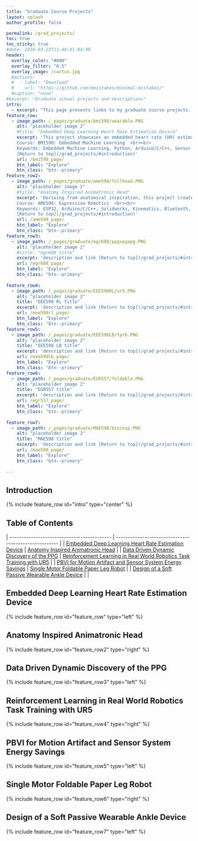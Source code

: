 ```yaml
---
title: "Graduate Course Projects"
layout: splash
author_profile: false

permalink: /grad_projects/
toc: true
toc_sticky: true
#date: 2016-03-23T11:48:41-04:00
header:
  overlay_color: "#000"
  overlay_filter: "0.5"
  overlay_image: /cactus.jpg
  #actions:
  #  - label: "Download"
  #    url: "https://github.com/mmistakes/minimal-mistakes/"
  #caption: "none"
#excerpt: "Graduate school projects and descriptions"
intro: 
  - excerpt: "This page presents links to my graduate course projects. Each project has a short description and an image to provide a quick overview of the project and what it's about as well as a list of some keywords. Keywords represent the relevant skills and important topics the project covers. Under each project description, click on the 'Explore' button to learn more or 'Return to top' to return to the Table of Contents which provides links by title to each project. <br><br> Please note, on mobile, some embedded pdfs may be unavailable." 
feature_row:
  - image_path: /_pages/graduate/bmi598/wearable.PNG
    alt: "placeholder image 2"
    #title: "Embedded Deep Learning Heart Rate Estimation Device"
    excerpt: 'This project showcases an embedded heart rate (HR) estimation device. Using machine learning and tensorflow lite, a trained algorithm can be deployed to an Arduino Nano 33 BLE Sense to make heart rate predictions in real time based on a wearable photoplethysmogram (PPG) and tri axial accelerometer. <br>
    Course: BMI598: Embedded Machine Learning  <br><br>
    Keywords: Embedded Machine Learning, Python, Arduino/C/C++, Sensor systems, Wearable Device <br><br>
    [Return to top](/grad_projects/#introduction)'
    url: /bmi598_page/
    btn_label: "Explore"
    btn_class: "btn--primary"
feature_row2:    
  - image_path: /_pages/graduate/ame598/fullhead.PNG
    alt: "placeholder image 2"
    #title: "Anatomy Inspired Animatronic Head"
    excerpt: 'Deriving from anatomical inspiration, this project creates a fully controllable animatronic head through an ESP32, stepper motors, and a bluetooth connected PS3 controller. This project allows for indicidual control of both eyes, each ends of the lips, and the neck in 3 dimensions. Through kinematic calculations, the PS3 controller can be mapped to control the neck through real time rotations of the controller. <br>
    Course: AME598: Expressive Robotics  <br><br>
    Keywords: ESP32, Arduino/C/C++, Solidworks, Kinematics, Bluetooth, Laser Cutting, 3D printing, Soldering <br><br>
    [Return to top](/grad_projects/#introduction)'
    url: /ame598_page/
    btn_label: "Explore"
    btn_class: "btn--primary"
feature_row3:    
  - image_path: /_pages/graduate/egr608/ppgvpgapg.PNG
    alt: "placeholder image 2"
    #title: "egr608 title"
    excerpt: 'description and link [Return to top](/grad_projects/#introduction)'
    url: /egr608_page/
    btn_label: "Explore"
    btn_class: "btn--primary"
    
feature_row4:
  - image_path: /_pages/graduate/EEE598RL/ur5.PNG
    alt: "placeholder image 2"
    title: "EEE598 RL title"
    excerpt: 'description and link [Return to top](/grad_projects/#introduction)'
    url: /eee598rl_page/
    btn_label: "Explore"
    btn_class: "btn--primary"
feature_row5:   
  - image_path: /_pages/graduate/EEE598LB/tprb.PNG
    alt: "placeholder image 2"
    title: "EEE598 LB title"
    excerpt: 'description and link [Return to top](/grad_projects/#introduction)'
    url: /eee598lb_page/
    btn_label: "Explore"
    btn_class: "btn--primary"
feature_row6:  
  - image_path: /_pages/graduate/EGR557/foldable.PNG
    alt: "placeholder image 2"
    title: "EGR557 title"
    excerpt: 'description and link [Return to top](/grad_projects/#introduction)'
    url: /egr557_page/
    btn_label: "Explore"
    btn_class: "btn--primary"
    
feature_row7:
  - image_path: /_pages/graduate/MAE598/bioinsp.PNG
    alt: "placeholder image 2"
    title: "MAE598 title"
    excerpt: 'description and link [Return to top](/grad_projects/#introduction)'
    url: /mae598_page/
    btn_label: "Explore"
    btn_class: "btn--primary"
    
---
```

## Introduction
{% include feature_row id="intro" type="center" %}

## Table of Contents
| ------------------------------------------- | ----------------------------------------------------- |
| [Embedded Deep Learning Heart Rate Estimation Device](/grad_projects/#embedded-deep-learning-heart-rate-estimation-device) | [Anatomy Inspired Animatronic Head](/grad_projects/#anatomy-inspired-animatronic-head) | 
| [Data Driven Dynamic Discovery of the PPG](/grad_projects/#data-driven-dynamic-discovery-of-the-ppg) | [Reinforcement Learning in Real World Robotics Task Training with UR5](/grad_projects/#reinforcement-learning-in-real-world-robotics-task-training-with-ur5) | 
| [PBVI for Motion Artifact and Sensor System Energy Savings](/grad_projects/#pbvi-for-motion-artifact-and-sensor-system-energy-savings) | [Single Motor Foldable Paper Leg Robot](/grad_projects/#single-motor-foldable-paper-leg-robot) | 
| [Design of a Soft Passive Wearable Ankle Device](/grad_projects/#design-of-a-soft-passive-wearable-ankle-device) | |


## Embedded Deep Learning Heart Rate Estimation Device
{% include feature_row id="feature_row" type="left" %}
## Anatomy Inspired Animatronic Head
{% include feature_row id="feature_row2" type="right" %}
## Data Driven Dynamic Discovery of the PPG
{% include feature_row id="feature_row3" type="left" %}
## Reinforcement Learning in Real World Robotics Task Training with UR5
{% include feature_row id="feature_row4" type="right" %}
## PBVI for Motion Artifact and Sensor System Energy Savings
{% include feature_row id="feature_row5" type="left" %}
## Single Motor Foldable Paper Leg Robot
{% include feature_row id="feature_row6" type="right" %}
## Design of a Soft Passive Wearable Ankle Device
{% include feature_row id="feature_row7" type="left" %}
